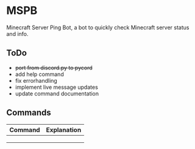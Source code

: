 # MSPB
Minecraft Server Ping Bot, a bot to quickly check Minecraft server status and info.

## ToDo
- ~~port from discord.py to pycord~~
- add help command
- fix errorhandling
- implement live message updates
- update command documentation

## Commands
| Command | Explanation |
|---------|-------------|
|         |             |
|         |             |
|         |             |